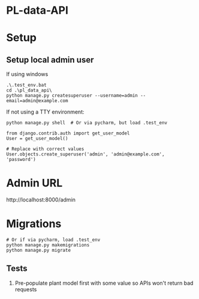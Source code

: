# PL-data-API

# Setup

## Setup local admin user

If using windows
```
.\.test_env.bat
cd .\pl_data_api\
python manage.py createsuperuser --username=admin --email=admin@example.com
```

If not using a TTY environment:
```
python manage.py shell  # Or via pycharm, but load .test_env

from django.contrib.auth import get_user_model
User = get_user_model()

# Replace with correct values
User.objects.create_superuser('admin', 'admin@example.com', 'password')  
```


# Admin URL
http://localhost:8000/admin

# Migrations
```commandline
# Or if via pycharm, load .test_env
python manage.py makemigrations
python manage.py migrate
```

## Tests

1. Pre-populate plant model first with some value so APIs won't return bad requests